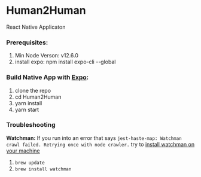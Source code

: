 # Human2Human
React Native Applicaton

### Prerequisites:
1. Min Node Verson: v12.6.0
2. install expo: npm install expo-cli --global

### Build Native App with [Expo](https://expo.io/features):
1. clone the repo
2. cd Human2Human
3. yarn install
4. yarn start

### Troubleshooting
**Watchman:**
If you run into an error that says
`jest-haste-map: Watchman crawl failed. Retrying once with node crawler.`
try to [install watchman on your machine](https://facebook.github.io/watchman/docs/install.html#build-install)
1. `brew update`
2. `brew install watchman`
